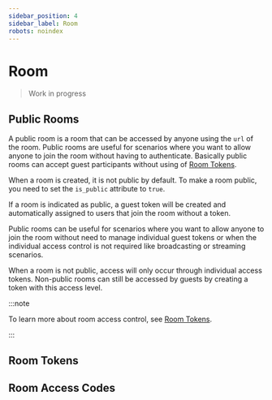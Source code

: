 ```yaml
---
sidebar_position: 4
sidebar_label: Room
robots: noindex
---
```


# Room

> Work in progress

## Public Rooms

A public room is a room that can be accessed by anyone using the `url` of the room. Public rooms are useful for scenarios where you want to allow anyone to join the room without having to authenticate. Basically public rooms can accept guest participants without using of [Room Tokens](#room-tokens).

When a room is created, it is not public by default. To make a room public, you need to set the `is_public` attribute to `true`.

If a room is indicated as public, a guest token will be created and automatically assigned to users that join the room without a token.

Public rooms can be useful for scenarios where you want to allow anyone to join the room without need to manage individual guest tokens or when the individual access control is not required like broadcasting or streaming scenarios.

When a room is not public, access will only occur through individual access tokens. Non-public rooms can still be accessed by guests by creating a token with this access level.

:::note

To learn more about room access control, see [Room Tokens](#room-tokens).

:::

## Room Tokens

## Room Access Codes